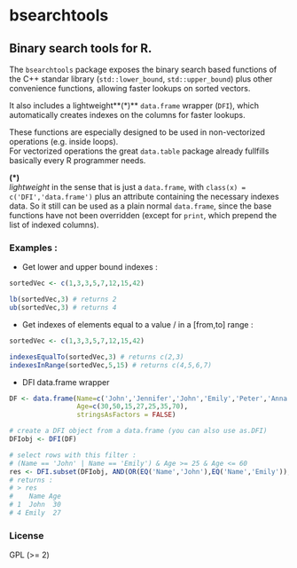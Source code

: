 # bsearchtools
## Binary search tools for R.

The `bsearchtools` package exposes the binary search based functions of the C++ standar library 
(`std::lower_bound`, `std::upper_bound`) plus other convenience functions, allowing faster lookups on sorted vectors.

It also includes a lightweight**(*)** `data.frame` wrapper (`DFI`), which automatically creates indexes on the 
columns for faster lookups.

These functions are especially designed to be used in non-vectorized operations (e.g. inside loops).  
For vectorized operations the great `data.table` package already fullfills basically every R programmer needs.

__(*)__   
_lightweight_ in the sense that is just a `data.frame`, with `class(x) = c('DFI','data.frame')` 
plus an attribute containing the necessary indexes data. So it still can be used as a plain normal `data.frame`, 
since the base functions have not been overridden (except for `print`, which prepend the list of indexed columns).

### Examples : 

- Get lower and upper bound indexes :
```r
sortedVec <- c(1,3,3,5,7,12,15,42)

lb(sortedVec,3) # returns 2
ub(sortedVec,3) # returns 4
```

- Get indexes of elements equal to a value / in a [from,to] range :
```r
sortedVec <- c(1,3,3,5,7,12,15,42)

indexesEqualTo(sortedVec,3) # returns c(2,3)
indexesInRange(sortedVec,5,15) # returns c(4,5,6,7)

```

- DFI data.frame wrapper
```r
DF <- data.frame(Name=c('John','Jennifer','John','Emily','Peter','Anna','Emily'), 
                 Age=c(30,50,15,27,25,35,70),
                 stringsAsFactors = FALSE)

# create a DFI object from a data.frame (you can also use as.DFI)
DFIobj <- DFI(DF)

# select rows with this filter : 
# (Name == 'John' | Name == 'Emily') & Age >= 25 & Age <= 60
res <- DFI.subset(DFIobj, AND(OR(EQ('Name','John'),EQ('Name','Emily')),RG('Age',25,60)))
# returns :
# > res
#    Name Age
# 1  John  30
# 4 Emily  27

```

### License

GPL (>= 2)



